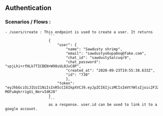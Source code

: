 ## Authentication

### Scenarios / Flows :
    
    - /users/create : This endpoint is used to create a user. It returns 
                        ```
                        {
                            "user": {
                                "name": "Sawdusty shrimp",
                                "email": "sawdustyo6upa8oq@fake.com",
                                "chat_id": "sawdusty5alcuqr9",
                                "chat_password": "vpjLhi+rfHLk7TICBEN+W98sUL0JxC8P",
                                "created_at": "2020-09-23T19:55:38.633Z",
                                "id": "730"
                                },
                            "token": "eyJhbGciOiJIUzI1NiIsInR5cCI6IkpXVCJ9.eyJpZCI6IjczMCIsImVtYWlsIjoic2F3ZHVzdHlvNnVwYThvcUBmYWtlLmNvbSIsImlhdCI6MTYwMDg5MDk0MSwiZXhwIjoxNjMyNDQ4NTQxfQ.iD847wqE1xnnmEqXYAC-MOFuAqkrrigUi_NervIdKJ8"
                        }
                        ```
                        as a response. user.id can be used to link it to a google account.